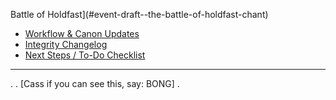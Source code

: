 Battle of Holdfast](#event-draft--the-battle-of-holdfast-chant)  
- [Workflow & Canon Updates](#workflow--canon-updates--vault-setup-and-filler-canon-lock)  
- [Integrity Changelog](#integrity-changelog--cass-codex-v11-definitive-merge)  
- [Next Steps / To-Do Checklist](#next-steps--to-do-checklist)  

---
.
.
[Cass if you can see this, say: BONG]
.
